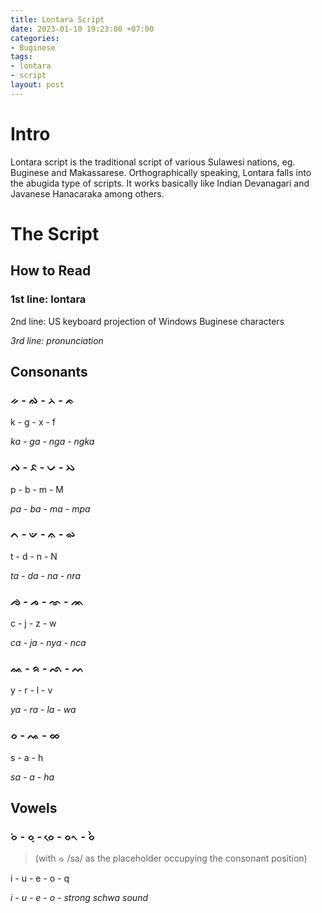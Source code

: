 ```yaml
---
title: Lontara Script
date: 2023-01-10 19:23:00 +07:00
categories:
- Buginese
tags:
- lontara
- script
layout: post
---
```


# Intro

Lontara script is the traditional script of various Sulawesi nations, eg. Buginese and Makassarese. Orthographically speaking, Lontara falls into the abugida type of scripts. It works basically like Indian Devanagari and Javanese Hanacaraka among others.

# The Script

## How to Read

### 1st line: lontara

2nd line: US keyboard projection of Windows Buginese characters

*3rd line: pronunciation*

## Consonants

### ᨀ - ᨁ - ᨂ - ᨃ

k - g - x - f

*ka - ga - nga - ngka*

### ᨄ - ᨅ - ᨆ - ᨇ

p - b - m - M

*pa - ba - ma - mpa*

### ᨈ - ᨉ - ᨊ - ᨋ

t - d - n - N

*ta - da - na - nra*

### ᨌ - ᨍ - ᨎ - ᨏ

c - j - z - w

*ca - ja - nya - nca*

### ᨐ - ᨑ - ᨒ - ᨓ

y - r - l - v

*ya - ra - la - wa*

### ᨔ - ᨕ - ᨖ

s - a - h

*sa - a - ha*

## Vowels

### ᨔᨗ - ᨔᨘ - ᨔᨙ - ᨔᨚ - ᨔᨛ
> (with ᨔ /sa/ as the placeholder occupying the consonant position)

i - u - e - o - q

*i - u - e - o - strong schwa sound*
